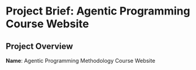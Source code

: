 # Project Brief: Agentic Programming Course Website

## Project Overview
**Name**: Agentic Programming Methodology Course Website
